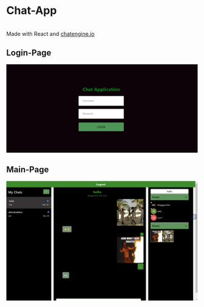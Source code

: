 <h1>Chat-App</h1>
<br>
Made with React and <a href="https://chatengine.io/">chatengine.io</a>
<h2>Login-Page</h2>
<img src="./assets/loginpage.jpg"> </img>
<h2>Main-Page</h2>
<img src="./assets/mainpage.png"> </img>
